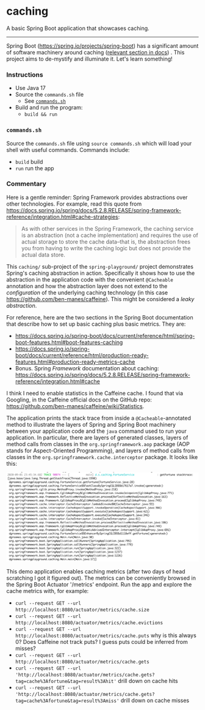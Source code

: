 # caching

A basic Spring Boot application that showcases caching.

---

Spring Boot (<https://spring.io/projects/spring-boot>) has a significant amount of software machinery around
caching ([relevant section in docs](https://docs.spring.io/spring-boot/docs/current/reference/html/spring-boot-features.html#boot-features-caching))
. This project aims to de-mystify and illuminate it. Let's learn something!

### Instructions

* Use Java 17
* Source the `commands.sh` file
    * See [`commands.sh`](#commandssh)
* Build and run the program:
    * `build && run`

### `commands.sh`

Source the `commands.sh` file using `source commands.sh` which will load your shell with useful commands. Commands
include:

* `build` build
* `run` run the app

### Commentary

Here is a gentle reminder: Spring Framework provides abstractions over other technologies. For example, read this quote
from <https://docs.spring.io/spring/docs/5.2.8.RELEASE/spring-framework-reference/integration.html#cache-strategies>:

> As with other services in the Spring Framework, the caching service is an abstraction (not a cache implementation) and requires the use of actual storage to store the cache data–that is, the abstraction frees you from having to write the caching logic but does not provide the actual data store.

This `caching/` sub-project of the `spring-playground/` project demonstrates Spring's caching abstraction in action.
Specifically it shows how to use the abstraction in the application code with the convenient `@Cacheable` annotation and
how the abstraction layer does not extend to the *configuration* of the underlying caching technology (in this case
<https://github.com/ben-manes/caffeine>). This might be considered a *leaky abstraction*.

For reference, here are the two sections in the Spring Boot documentation that describe how to set up basic caching plus
basic metrics. They are:

* <https://docs.spring.io/spring-boot/docs/current/reference/html/spring-boot-features.html#boot-features-caching>
* <https://docs.spring.io/spring-boot/docs/current/reference/html/production-ready-features.html#production-ready-metrics-cache>
* Bonus. Spring *Framework* documentation about
  caching: <https://docs.spring.io/spring/docs/5.2.8.RELEASE/spring-framework-reference/integration.html#cache>

I think I need to enable statistics in the Caffeine cache. I found that via Googling, in the Caffeine official docs on
the GitHub repo: <https://github.com/ben-manes/caffeine/wiki/Statistics>.

The application prints the stack trace from inside a `@Cacheable`-annotated method to illustrate the layers of Spring
and Spring Boot machinery between your application code and the `java` command used to run your application. In
particular, there are layers of generated classes, layers of method calls from classes in the `org.springframework.aop`
package (AOP stands for Aspect-Oriented Programming), and layers of method calls from classes in
the `org.springframework.cache.interceptor`
package. It looks like this:

![stack trace](screenshots/stack-trace.png)

This demo application enables caching metrics (after two days of head scratching I got it figured out). The metrics can
be conveniently browsed in the Spring Boot Actuator '/metrics' endpoint. Run the app and explore the cache metrics with,
for example:

* `curl --request GET --url http://localhost:8080/actuator/metrics/cache.size`
* `curl --request GET --url http://localhost:8080/actuator/metrics/cache.evictions`
* `curl --request GET --url http://localhost:8080/actuator/metrics/cache.puts` why is this always 0? Does Caffeine not
  track puts? I guess puts could be inferred from misses?
* `curl --request GET --url http://localhost:8080/actuator/metrics/cache.gets`
* `curl --request GET --url 'http://localhost:8080/actuator/metrics/cache.gets?tag=cache%3Afortune&tag=result%3Ahit'`
  drill down on cache hits
* `curl --request GET --url 'http://localhost:8080/actuator/metrics/cache.gets?tag=cache%3Afortune&tag=result%3Amiss'`
  drill down on cache misses 
